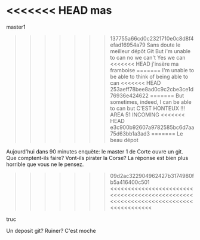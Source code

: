 <<<<<<< HEAD
 mas
=======
master1
>>>>>>> 137755a66cd0c2321710e0c8d8f4efad16954a79
Sans doute le meilleur dépôt Git 
But i'm unable to can
no we can't
Yes we can
<<<<<<< HEAD
j'insère ma framboise
=======
I'm unable to be able to think of being able to can
<<<<<<< HEAD
>>>>>>> 253aeff78bee8ad0c9c2cbe3ce1d76936e424622
=======
But sometimes, indeed, I can be able to can
but C'EST HONTEUX !!! AREA 51 INCOMING
<<<<<<< HEAD
>>>>>>> e3c900b92607a9782585bc6d7aa75d63bb1a3ad3
=======
Le beau dépot


Aujourd'hui dans 90 minutes enquète: le master 1 de Corte ouvre un git. Que comptent-ils faire? Vont-ils pirater la Corse? La réponse est bien plus horrible que vous ne le pensez.
>>>>>>> 09d2ac322904962427b3174980fb5a416400c501
<<<<<<<<<<<<<<<<<<<<<<<<<<<<<<<<<<<<<<<<<<<<<<<<<<<<<<<<<<<<<<<<<<<<<<<<<<<<<<<<<<<<

truc

Un deposit git? Ruiner? C'est moche
>>>>>>>>>>>>>>>>>>>>>>>>>>>>>>>>>>>>>>>>>>>>>>>>>>>>>>>>>>>>>>>>>>>>>>>>>>>>>>>>>>>>
